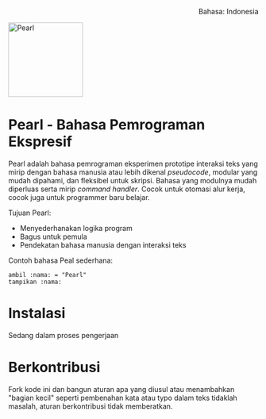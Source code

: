 <p align="right">Bahasa: Indonesia</p>
<img src="https://raw.githubusercontent.com/aflacake/pearl/main/img/Pearl.png" width="150px" height="150px" alt="Pearl" />

# Pearl - Bahasa Pemrograman Ekspresif
Pearl adalah bahasa pemrograman eksperimen prototipe interaksi teks yang mirip dengan bahasa manusia atau lebih dikenal _pseudocode_, modular yang mudah dipahami, dan fleksibel untuk skripsi. Bahasa yang modulnya mudah diperluas serta mirip _command handler_. Cocok untuk otomasi alur kerja, cocok juga untuk programmer baru belajar.

Tujuan Pearl:
- Menyederhanakan logika program
- Bagus untuk pemula
- Pendekatan bahasa manusia dengan interaksi teks

Contoh bahasa Peal sederhana:
```pearl
ambil :nama: = "Pearl"
tampikan :nama:
```

# Instalasi
Sedang dalam proses pengerjaan

# Berkontribusi
Fork kode ini dan bangun aturan apa yang diusul atau menambahkan "bagian kecil" seperti pembenahan kata atau typo dalam teks tidaklah masalah, aturan berkontribusi tidak memberatkan.
